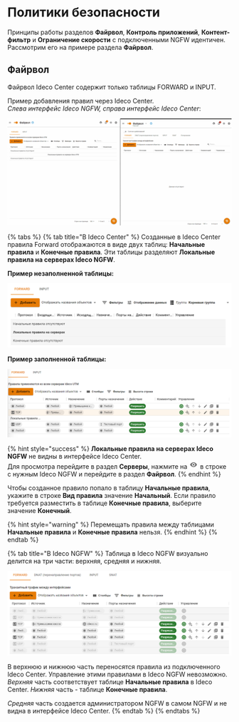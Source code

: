# Политики безопасности

Принципы работы разделов **Файрвол**, **Контроль приложений**, **Контент-фильтр** и **Ограничение скорости** с подключенными NGFW идентичен. Рассмотрим его на примере раздела **Файрвол**.

## Файрвол

Файрвол Ideco Center содержит только таблицы FORWARD и INPUT.

Пример добавления правил через Ideco Center.\
_Слева интерфейс Ideco NGFW, справа интерфейс Ideco Сenter_:

![](/.gitbook/assets/policies-and-objects.gif)

<!-- ![](/.gitbook/assets/policies-and-objects-gif.png) -->

{% tabs %}
{% tab title="В Ideco Center" %}
Созданные в Ideco Center правила Forward отображаются в виде двух таблиц: **Начальные правила** и **Конечные правила**. Эти таблицы разделяют **Локальные правила на серверах Ideco NGFW**.

**Пример незаполненной таблицы:**

![](/.gitbook/assets/policies-and-objects2.png)

**Пример заполненной таблицы:**

![](/.gitbook/assets/policies-and-objects1.png)

{% hint style="success" %}
**Локальные правила на серверах Ideco NGFW** не видны в интерфейсе Ideco Center. \
Для просмотра перейдите в раздел **Серверы**, нажмите на ![](/.gitbook/assets/icon-eye.png) в строке с нужным Ideco NGFW и перейдите в раздел **Файрвол**.
{% endhint %}

Чтобы созданное правило попало в таблицу **Начальные правила**, укажите в строке **Вид правила** значение **Начальный**. Если правило требуется разместить в таблице **Конечные правила**, выберите значение **Конечный**.

{% hint style="warning" %}
Перемещать правила между таблицами **Начальные правила** и **Конечные правила** нельзя.
{% endhint %}
{% endtab %}

{% tab title="В Ideco NGFW" %}
Таблица в Ideco NGFW визуально делится на три части: верхняя, средняя и нижняя.

![](/.gitbook/assets/policies-and-objects.png)

В верхнюю и нижнюю часть переносятся правила из подключенного Ideco Center. Управление этими правилами в Ideco NGFW невозможно. _Верхняя_ часть соответствует таблице **Начальные правила** в Ideco Center. _Нижняя_ часть - таблице **Конечные правила**.

_Средняя_ часть создается администратором NGFW в самом NGFW и не видна в интерфейсе Ideco Center.
{% endtab %}
{% endtabs %}
